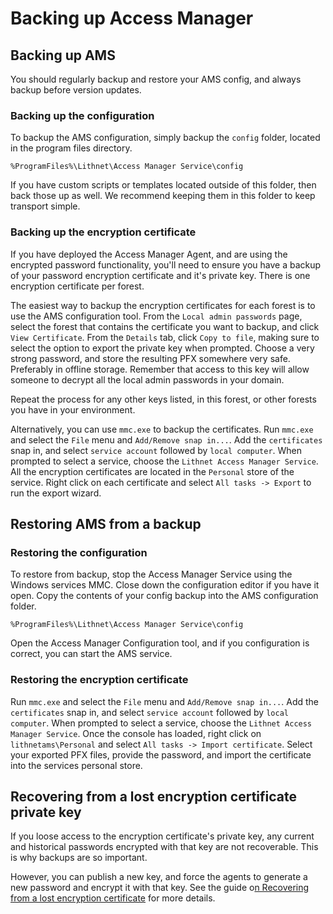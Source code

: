 # Backing up Access Manager

## Backing up AMS

You should regularly backup and restore your AMS config, and always backup before version updates.

### Backing up the configuration

To backup the AMS configuration, simply backup the `config` folder, located in the program files directory.

`%ProgramFiles%\Lithnet\Access Manager Service\config`

If you have custom scripts or templates located outside of this folder, then back those up as well. We recommend keeping them in this folder to keep transport simple.

### Backing up the encryption certificate

If you have deployed the Access Manager Agent, and are using the encrypted password functionality, you'll need to ensure you have a backup of your password encryption certificate and it's private key. There is one encryption certificate per forest.

The easiest way to backup the encryption certificates for each forest is to use the AMS configuration tool. From the `Local admin passwords` page, select the forest that contains the certificate you want to backup, and click `View Certificate`. From the `Details` tab, click `Copy to file`, making sure to select the option to export the private key when prompted. Choose a very strong password, and store the resulting PFX somewhere very safe. Preferably in offline storage. Remember that access to this key will allow someone to decrypt all the local admin passwords in your domain.

Repeat the process for any other keys listed, in this forest, or other forests you have in your environment.

Alternatively, you can use `mmc.exe` to backup the certificates. Run `mmc.exe` and select the `File` menu and `Add/Remove snap in...`. Add the `certificates` snap in, and select `service account` followed by `local computer`. When prompted to select a service, choose the `Lithnet Access Manager Service`. All the encryption certificates are located in the `Personal` store of the service. Right click on each certificate and select `All tasks -> Export` to run the export wizard.

## Restoring AMS from a backup

### Restoring the configuration

To restore from backup, stop the Access Manager Service using the Windows services MMC. Close down the configuration editor if you have it open. Copy the contents of your config backup into the AMS configuration folder.

`%ProgramFiles%\Lithnet\Access Manager Service\config`

Open the Access Manager Configuration tool, and if you configuration is correct, you can start the AMS service.

### Restoring the encryption certificate

Run `mmc.exe` and select the `File` menu and `Add/Remove snap in...`. Add the `certificates` snap in, and select `service account` followed by `local computer`. When prompted to select a service, choose the `Lithnet Access Manager Service`. Once the console has loaded, right click on `lithnetams\Personal` and select `All tasks -> Import certificate`. Select your exported PFX files, provide the password, and import the certificate into the services personal store.

## Recovering from a lost encryption certificate private key

If you loose access to the encryption certificate's private key, any current and historical passwords encrypted with that key are not recoverable. This is why backups are so important.

However, you can publish a new key, and force the agents to generate a new password and encrypt it with that key. See the guide o[n Recovering from a lost encryption certificate](recovering-from-a-lost-encryption-certificate.md) for more details.
